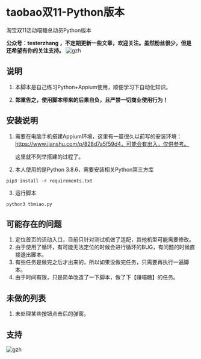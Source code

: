 # taobao双11-Python版本
淘宝双11活动喵糖总动员Python版本

**公众号：testerzhang ，不定期更新一些文章，欢迎关注。虽然粉丝很少，但是还希望有你的关注支持。**
![gzh](https://testerzhang.github.io/resources/gzh.png)



## 说明

1. 本脚本是自己练习Python+Appium使用，顺便学习下自动化知识。

2. **郑重告之，使用脚本带来的后果自负，且严禁一切商业使用行为！**

   


## 安装说明

1. 需要在电脑手机搭建Appium环境，这里有一篇很久以前写的安装环境：https://www.jianshu.com/p/828d7a5f59d4，可能会有出入，仅供参考。

   这里就不列举搭建的过程了。

    

2. 本人使用的是Python 3.8.6，需要安装相关Python第三方库

```
pip3 install -r requirements.txt
```



3. 运行脚本

```
python3 tbmiao.py
```



## 可能存在的问题

1. 定位首页的活动入口，目前只针对测试机做了适配，其他机型可能需要修改。
2. 由于使用了循环，有可能无法定位的时候会进行循环的BUG，有问题的时候直接退出脚本。
3. 有些任务是做完之后才出来的，所以如果没做完任务，只需要再执行一遍脚本。
4. 由于时间有限，只是简单改造了一下脚本，做了下【赚喵糖】的任务。



## 未做的列表

1. 未处理某些按钮点击后的弹窗。

   


## 支持
![gzh](https://testerzhang.github.io/resources/gzh.png)
